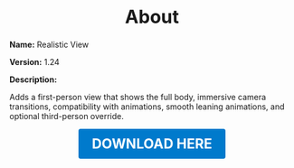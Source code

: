 <h1 style="text-align:center; font-size:2rem; font-weight:bold;">About</h1>

**Name:**
Realistic View

**Version:**
1.24

**Description:**

Adds a first-person view that shows the full body, immersive camera transitions, compatibility with animations, smooth leaning animations, and optional third-person override.




<p align="center"><a href="https://github.com/LiliaFramework/Modules/raw/refs/heads/gh-pages/realisticview.zip" style="display:inline-block;padding:12px 24px;font-size:1.5rem;font-weight:bold;text-decoration:none;color:#fff;background-color:var(--md-primary-fg-color,#007acc);border-radius:4px;">DOWNLOAD HERE</a></p>